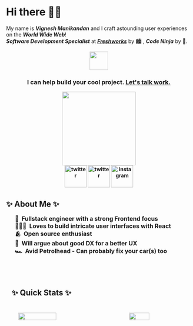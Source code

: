 <h1>Hi there 👋🏼</h1>

My name is ***Vignesh Manikandan*** and I craft astounding user experiences on the ***World Wide Web***!<br>
***_Software Development Specialist_*** at ***[Freshworks](https://www.freshworks.com)*** by 🏙 , ***Code Ninja*** by 🌌.

<div align="center">
    <img src="https://media.giphy.com/media/DgHAJrveNYC0N9oQjy/giphy.gif" width="50px">
</div>

<div align="center">
    <p>
        <h3>
            <strong>I can help build your cool project.<strong>
            <a href="mailto:vigneshm1797@gmail.com">Let's talk work.</a>
        </h3>
    </p>
</div>

<div align="center">
    <img src="https://media.giphy.com/media/htSeueZxZ2RkBPrIe1/giphy.gif" width="200px">
</div>

<div align="center">
    <a href="mailto:vigneshm1797@gmail.com" style="width: 50px; height: 50px;"><img src="https://media.giphy.com/media/GDs9d9ctyvm3KEfyFM/giphy.gif" alt="twitter" width="60px"></a>
    <a href="https://www.twitter.com/v_gn_sh" style="width: 50px; height: 50px;"><img src="https://media.giphy.com/media/j4jpTe4QhFdTrEucXL/giphy.gif" alt="twitter" width="60px"></a>
    <a href="https://www.instagram.com/the.vig" style="width: 50px; height: 50px;"><img src="https://media.giphy.com/media/Wu9Graz2W46frtHFKc/giphy.gif" alt="instagram" width="60px"></a>
</div>

<div>
    <p>
        <h2>✨ About Me ✨</h2>
    </p>
    <ul>
        <li style="list-style: none; font-size: medium;">💼&nbsp;&nbsp;Fullstack engineer with a strong Frontend focus</li>
        <li style="list-style: none; font-size: medium;">👨🏻‍💻&nbsp;&nbsp;Loves to build intricate user interfaces with React</li>
        <li style="list-style: none; font-size: medium;">🫂&nbsp;&nbsp;Open source enthusiast</li>
        <li style="list-style: none; font-size: medium;">🤝&nbsp;&nbsp;Will argue about good DX for a better UX</li>
        <li style="list-style: none; font-size: medium;">🏎️&nbsp;&nbsp;Avid Petrolhead - Can probably fix your car(s) too</li>
    </ul>
</div>

<br>

<section>
    <div style="padding: 15px; margin: 10px 0; width: 100%; height: 100%;">
        <p><h2>✨&nbsp;Quick Stats&nbsp;✨</h2></p>
        <br>
        <div style="display: flex; flex-direction: row; justify-content: space-around; align-items: center;">
            <img src="https://github-readme-stats.vercel.app/api?username=vigneshmanikandan97&count_private=true&show_icons=true&theme=highcontrast&border_radius=20&custom_title=Consolidated%20Stats" width="45%">
            <br>
            <br>
            <img src="https://github-readme-stats.vercel.app/api/top-langs/?username=vigneshmanikandan97&layout=compact" width="33%">
        </div>
    </div>
</section>

<section>
    <p><h2>✨&nbsp;Other Stats&nbsp;✨</h2></p>
    <br>
    
<!--START_SECTION:waka-->
![Code Time](http://img.shields.io/badge/Code%20Time-0%20secs-blue)

![Lines of code](https://img.shields.io/badge/From%20Hello%20World%20I%27ve%20Written-377.7%20thousand%20lines%20of%20code-blue)

**🐱 My GitHub Data** 

> 📦 17.2 kB Used in GitHub's Storage 
 > 
> 🏆 68 Contributions in the Year 2025
 > 
> 💼 Opted to Hire
 > 
> 📜 7 Public Repositories 
 > 
> 🔑 8 Private Repositories 
 > 
**I'm an Early 🐤** 

```text
🌞 Morning                120 commits         ██████░░░░░░░░░░░░░░░░░░░   25.42 % 
🌆 Daytime                209 commits         ███████████░░░░░░░░░░░░░░   44.28 % 
🌃 Evening                92 commits          █████░░░░░░░░░░░░░░░░░░░░   19.49 % 
🌙 Night                  51 commits          ███░░░░░░░░░░░░░░░░░░░░░░   10.81 % 
```
📅 **I'm Most Productive on Wednesday** 

```text
Monday                   18 commits          █░░░░░░░░░░░░░░░░░░░░░░░░   03.81 % 
Tuesday                  82 commits          ████░░░░░░░░░░░░░░░░░░░░░   17.37 % 
Wednesday                110 commits         ██████░░░░░░░░░░░░░░░░░░░   23.31 % 
Thursday                 55 commits          ███░░░░░░░░░░░░░░░░░░░░░░   11.65 % 
Friday                   107 commits         ██████░░░░░░░░░░░░░░░░░░░   22.67 % 
Saturday                 57 commits          ███░░░░░░░░░░░░░░░░░░░░░░   12.08 % 
Sunday                   43 commits          ██░░░░░░░░░░░░░░░░░░░░░░░   09.11 % 
```


📊 **This Week I Spent My Time On** 

```text
🕑︎ Time Zone: Asia/Kolkata

💬 Programming Languages: 
No Activity Tracked This Week

🐱‍💻 Projects: 
No Activity Tracked This Week
```

**I Mostly Code in JavaScript** 

```text
JavaScript               6 repos             █████████░░░░░░░░░░░░░░░░   37.50 % 
Jupyter Notebook         5 repos             ████████░░░░░░░░░░░░░░░░░   31.25 % 
Python                   4 repos             ██████░░░░░░░░░░░░░░░░░░░   25.00 % 
SCSS                     1 repo              ██░░░░░░░░░░░░░░░░░░░░░░░   06.25 % 
```




 Last Updated on 22/06/2025 18:45:30 UTC
<!--END_SECTION:waka-->
</section>

<!--
**vigneshmanikandan97/vigneshmanikandan97** is a ✨ _special_ ✨ repository because its `README.md` (this file) appears on your GitHub profile.
-->
